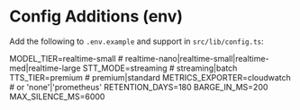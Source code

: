 # Config Additions (env)
Add the following to `.env.example` and support in `src/lib/config.ts`:

MODEL_TIER=realtime-small   # realtime-nano|realtime-small|realtime-med|realtime-large
STT_MODE=streaming          # streaming|batch
TTS_TIER=premium            # premium|standard
METRICS_EXPORTER=cloudwatch # or 'none'|'prometheus'
RETENTION_DAYS=180
BARGE_IN_MS=200
MAX_SILENCE_MS=6000